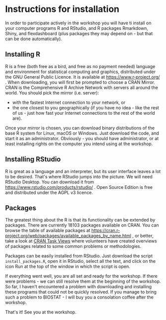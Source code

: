# Instructions for installation

In order to participate actively in the workshop you will have ti install on your computer programs R and RStudio, and R packages Rmarkdown, Shiny, and flexdashboard (plus packages they may depend on - but that can be done automatically). 

## Installing R

R is a free (both free as a bird, and free as no payment needed) language and environment for statistical computing and graphics, distributed under the GNU General Public Licence. It is available at https://www.r-project.org/ . When downloading, you will first be prompted to choose a CRAN Mirror. CRAN is the Comprehensive R Archive Network with servers all around the world. You should pick the mirror (i.e. server):

- with the fastest Internet connection to your network, or 
- the one closest to you geographically (if you have no idea - like the rest of us - just how fast your Internet connections to the rest of the world are). 

Once your mirror is chosen, you can download binary distributions of the base R system for Linux, macOS or Windows. Just download the code, and start it as an administrator. Obviously - you should have administrator, or at least installing rights on the computer you intend using at the workshop.

## Installing RStudio

R is great as a language and an interpreter, but its user interface leaves a lot to be desired. That's where RStudio jumps into the picture. We will need RStudio Desktop. You can download it from https://www.rstudio.com/products/rstudio/ . Open Source Edition is free and distributed under the AGPL v3 licence. 

## Packages

The greatest thing about the R is that its functionality can be extended by packages. There are currently 18103 packages available on CRAN. You can browse the table of available packages at https://cran.r-project.org/web/packages/available_packages_by_name.html , or better, take a look at [CRAN Task Views](https://cran.r-project.org/web/views/) where volunteers have created overviews of packages related to some common problems or methodologies.

Packages can be easily installed from RStudio. Just download the script `install_packages.R`, open it in RStudio, select all the text, and click on the icon Run at the top of the window in which the script is open. 

If everything went well, you are all set and ready for the workshop. If there were problems - we can still resolve them at the beginning of the workshop. So far, I haven't encountered a problem with downloading and installing these programs that could not be quickly resolved. If you manage to bring such a problem to BIOSTAT - I will buy you a consolation coffee after the workshop.

That's it! See you at the workshop.
